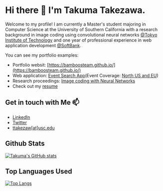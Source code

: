 # Hi there 👋 I'm Takuma Takezawa.
Welcome to my profile! I am currently a Master's student majoring in Computer Science at the University of Southern California with a research background in image coding using convolutional neural networks [@Tokyo Institute of Technology](https://www.titech.ac.jp/english) and one year of professional experience in web application development [@SoftBank](https://www.softbank.jp/).

You can see my portfolio examples:
* Portfolio websit: [https://bamboosteam.github.io/](https://bamboosteam.github.io/)
* Web application: [Event Search App](http://event-searcher.s3-website.us-east-2.amazonaws.com/)(Event Coverage: [North US and EU](https://developer.ticketmaster.com/products-and-docs/apis/discovery-api/v2/))
* Research proceedings: [Image coding with Neural Networks](http://www.ijmlc.org/vol11/1026-T5003.pdf)
* Check out my [resume](https://github.com/bamboosteam/resume/blob/master/Resume_Takuma_Takezawa.pdf)

## Get in touch with Me 📫
* [LinkedIn](https://www.linkedin.com/in/takuma-takezawa/)
* [Twitter](https://twitter.com/bamboo_steam)
* [ttakezaw[at]usc.edu](mailto:ttakezaw@usc.edu)

## Github Stats
[![Takuma's GitHub stats](https://github-readme-stats.vercel.app/api?username=bamboosteam)](https://github.com/anuraghazra/github-readme-stats)
## Top Languages Used
[![Top Langs](https://github-readme-stats.vercel.app/api/top-langs/?username=bamboosteam&layout=compact)](https://github.com/anuraghazra/github-readme-stats)

<!--
**bamboosteam/bamboosteam** is a ✨ _special_ ✨ repository because its `README.md` (this file) appears on your GitHub profile.

Here are some ideas to get you started:

- 🔭 I’m currently working on ...
- 🌱 I’m currently learning ...
- 👯 I’m looking to collaborate on ...
- 🤔 I’m looking for help with ...
- 💬 Ask me about ...
- 📫 How to reach me: ...
- 😄 Pronouns: ...
- ⚡ Fun fact: ...
-->
